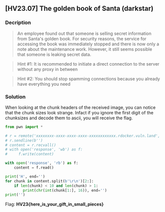 ## [HV23.07] The golden book of Santa (darkstar)
### Decription
> An employee found out that someone is selling secret information from Santa's golden book. For security reasons, the service for accessing the book was immediately stopped and there is now only a note about the maintenance work. However, it still seems possible that someone is leaking secret data.

> Hint #1: It is recommended to initiate a direct connection to the server without any proxy in between

> Hint #2: You should stop spamming connections because you already have everything you need
### Solution
When looking at the chunk headers of the received image, you can notice that the chunk sizes look strange. Infact if you ignore the first digit of the chunksizes and decode them to ascii, you will receive the flag.  

```python
from pwn import *

# r = remote('xxxxxxxx-xxxx-xxxx-xxxx-xxxxxxxxxxxx.rdocker.vuln.land', 80)
# r.sendline(b'')
# content = r.recvall()
# with open('response', 'wb') as f:
#     f.write(content)

with open('response', 'rb') as f:
    content = f.read()

print('H', end='')
for chunk in content.split(b'\r\n')[2:]:
    if len(chunk) < 10 and len(chunk) > 1:
        print(chr(int(chunk[1:], 16)), end='')
print('')
```
Flag: **HV23{here_is_your_gift_in_small_pieces}**